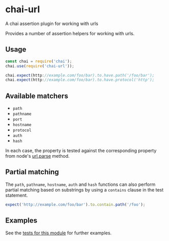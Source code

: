 # chai-url
A chai assertion plugin for working with urls

Provides a number of assertion helpers for working with urls.

## Usage

```js
const chai = require('chai');
chai.use(require('chai-url'));

chai.expect(http://example.com/foo/bar).to.have.path('/foo/bar');
chai.expect(http://example.com/foo/bar).to.have.protocol('http');
```

## Available matchers

* `path`
* `pathname`
* `port`
* `hostname`
* `protocol`
* `auth`
* `hash`

In each case, the property is tested against the corresponding property from node's [url.parse](https://nodejs.org/api/url.html#url_url_strings_and_url_objects) method.

## Partial matching

The `path`, `pathname`, `hostname`, `auth` and `hash` functions can also perform partial matching based on substrings by using a `contains` clause in the test statement.

```js
expect('http://example.com/foo/bar').to.contain.path('/foo');
```

## Examples

See the [tests for this module](./test/index.js) for further examples.
